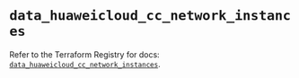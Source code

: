 # `data_huaweicloud_cc_network_instances`

Refer to the Terraform Registry for docs: [`data_huaweicloud_cc_network_instances`](https://registry.terraform.io/providers/huaweicloud/huaweicloud/1.71.1/docs/data-sources/cc_network_instances).
